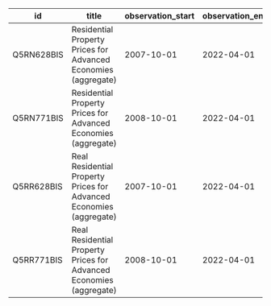 | id         | title                                                               | observation_start   | observation_end   |
|------------|---------------------------------------------------------------------|---------------------|-------------------|
| Q5RN628BIS | Residential Property Prices for Advanced Economies (aggregate)      | 2007-10-01          | 2022-04-01        |
| Q5RN771BIS | Residential Property Prices for Advanced Economies (aggregate)      | 2008-10-01          | 2022-04-01        |
| Q5RR628BIS | Real Residential Property Prices for Advanced Economies (aggregate) | 2007-10-01          | 2022-04-01        |
| Q5RR771BIS | Real Residential Property Prices for Advanced Economies (aggregate) | 2008-10-01          | 2022-04-01        |